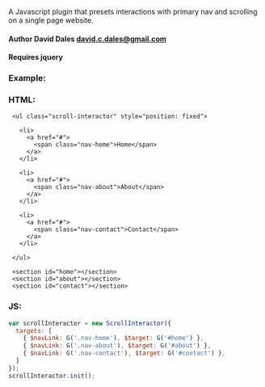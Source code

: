 A Javascript plugin that presets interactions with primary nav and scrolling
on a single page website.

 #### Author David Dales <david.c.dales@gmail.com>

 #### Requires jquery

 ### Example:
 ### HTML:
   ```
    <ul class="scroll-interactor" style="position: fixed">

      <li>
        <a href="#">
          <span class="nav-home">Home</span>
        </a>
      </li>

      <li>
        <a href="#">
          <span class="nav-about">About</span>
        </a>
      </li>

      <li>
        <a href="#">
          <span class="nav-contact">Contact</span>
        </a>
      </li>

    </ul>

    <section id="home"></section>
    <section id="about"></section>
    <section id="contact"></section>
  ```

 ### JS:
  ```javascript
  var scrollInteractor = new ScrollInteractor({
    targets: [
      { $navLink: G('.nav-home'), $target: G('#home') },
      { $navLink: G('.nav-about'), $target: G('#about') },
      { $navLink: G('.nav-contact'), $target: G('#contact') },
    ]
  });
  scrollInteractor.init();
  ```
